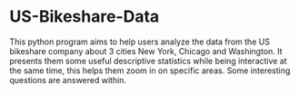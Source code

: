 # US-Bikeshare-Data
This python program aims to help users analyze the data from the US bikeshare company about 3 cities New York, Chicago and Washington. It presents them some useful descriptive statistics while being interactive at the same time, this helps them zoom in on specific areas. Some interesting questions are answered within.
